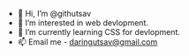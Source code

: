 - 👋 Hi, I’m @githutsav
- 👀 I’m interested in web devlopment.
- 🌱 I’m currently learning CSS for devlopment.
- 📫 Email me - daringutsav@gmail.com

<!---
githutsav/githutsav is a ✨ special ✨ repository because its `README.md` (this file) appears on your GitHub profile.
You can click the Preview link to take a look at your changes.
--->

